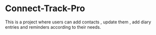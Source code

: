 # Connect-Track-Pro
This is a project where users can add contacts , update them , add diary entries and reminders according to their needs.
